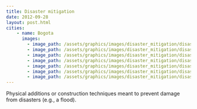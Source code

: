 ```yaml
---
title: Disaster mitigation
date: 2012-09-28
layout: post.html
cities:
    - name: Bogota
      images:
        - image_path: /assets/graphics/images/disaster_mitigation/disaster_mitigation_bogota_01.jpg
        - image_path: /assets/graphics/images/disaster_mitigation/disaster_mitigation_bogota_02.jpg
        - image_path: /assets/graphics/images/disaster_mitigation/disaster_mitigation_bogota_03.jpg
        - image_path: /assets/graphics/images/disaster_mitigation/disaster_mitigation_bogota_04.jpg
        - image_path: /assets/graphics/images/disaster_mitigation/disaster_mitigation_bogota_05.jpg
        - image_path: /assets/graphics/images/disaster_mitigation/disaster_mitigation_01.jpg
        - image_path: /assets/graphics/images/disaster_mitigation/disaster_mitigation_02.jpg
---
```

Physical additions or construction techniques meant to prevent damage from disasters (e.g., a flood).
<!-- ### Examples:
![image](https://user-images.githubusercontent.com/19536044/58286523-8e625c80-7d74-11e9-9774-a98a2a552ca0.png)

![image](https://user-images.githubusercontent.com/19536044/58286527-91f5e380-7d74-11e9-84f9-aef7e5cdeb46.png) -->
